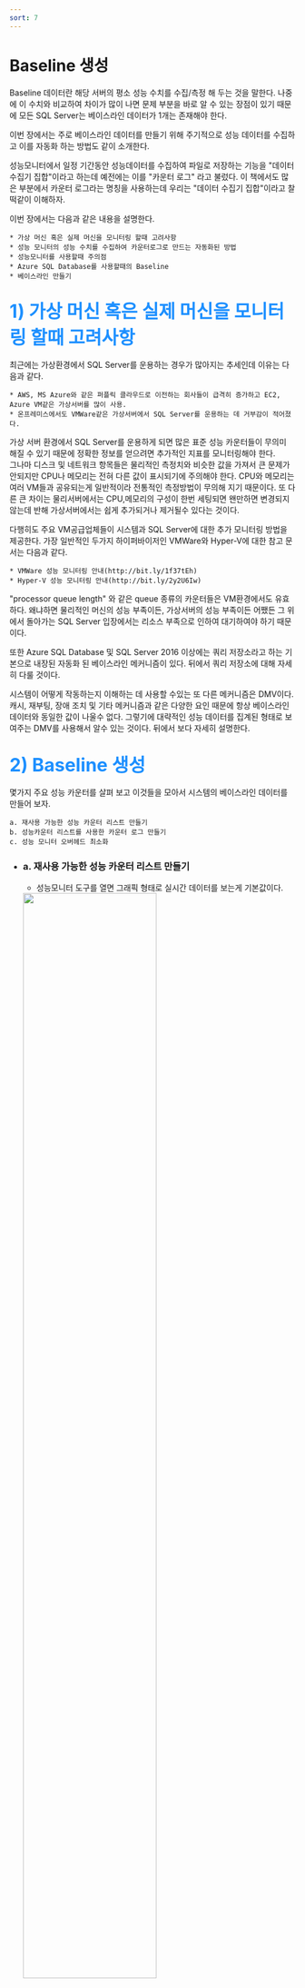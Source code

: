 ```yaml
---
sort: 7
---
```


# Baseline 생성
Baseline 데이터란 해당 서버의 평소 성능 수치를 수집/측정 해 두는 것을 말한다. 나중에 이 수치와 비교하여 차이가 많이 나면 문제 부분을 바로 알 수 있는 장점이 있기 때문에 모든 SQL Server는 베이스라인 데이터가 1개는 존재해야 한다.
 
이번 장에서는 주로 베이스라인 데이터를 만들기 위해 주기적으로 성능 데이터를 수집하고 이를 자동화 하는 방법도 같이 소개한다.  

성능모니터에서 일정 기간동안 성능데이터를 수집하여 파일로 저장하는 기능을 "데이터 수집기 집합"이라고 하는데 예전에는 이를 "카운터 로그" 라고 불렀다. 이 책에서도 많은 부분에서 카운터 로그라는 명칭을 사용하는데 우리는 "데이터 수집기 집합"이라고 찰떡같이 이해하자.  

이번 장에서는 다음과 같은 내용을 설명한다.

    * 가상 머신 혹은 실제 머신을 모니터링 할때 고려사항
    * 성능 모니터의 성능 수치를 수집하여 카운터로그로 만드는 자동화된 방법
    * 성능모니터를 사용할때 주의점
    * Azure SQL Database를 사용할때의 Baseline
    * 베이스라인 만들기

## <font color='dodgerblue' size="6">1) 가상 머신 혹은 실제 머신을 모니터링 할때 고려사항</font>
최근에는 가상환경에서 SQL Server를 운용하는 경우가 많아지는 추세인데 이유는 다음과 같다.

    * AWS, MS Azure와 같은 퍼플릭 클라우드로 이전하는 회사들이 급격히 증가하고 EC2, Azure VM같은 가상서버를 많이 사용.
    * 온프레미스에서도 VMWare같은 가상서버에서 SQL Server를 운용하는 데 거부감이 적어졌다.

가상 서버 환경에서 SQL Server를 운용하게 되면 많은 표준 성능 카운터들이 무의미 해질 수 있기 때문에 정확한 정보를 얻으려면 추가적인 지표를 모니터링해야 한다.  
그나마 디스크 및 네트워크 항목들은 물리적인 측정치와 비슷한 값을 가져서 큰 문제가 안되지만 CPU나 메모리는 전혀 다른 값이 표시되기에 주의해야 한다. CPU와 메모리는 여러 VM들과 공유되는게 일반적이라 전통적인 측정방법이 무의해 지기 때문이다. 또 다른 큰 차이는 물리서버에서는 CPU,메모리의 구성이 한번 세팅되면 왠만하면 변경되지 않는데 반해 가상서버에서는 쉽게 추가되거나 제거될수 있다는 것이다.

다행히도 주요 VM공급업체들이 시스템과 SQL Server에 대한 추가 모니터링 방법을 제공한다. 가장 일반적인 두가지 하이퍼바이저인 VMWare와 Hyper-V에 대한 참고 문서는 다음과 같다.

    * VMWare 성능 모니터링 안내(http://bit.ly/1f37tEh)
    * Hyper-V 성능 모니터링 안내(http://bit.ly/2y2U6Iw)

"processor queue length" 와 같은 queue 종류의 카운터들은 VM환경에서도 유효하다. 왜냐하면 물리적인 머신의 성능 부족이든, 가상서버의 성능 부족이든 어쨌든 그 위에서 돌아가는 SQL Server 입장에서는 리소스 부족으로 인하여 대기하여야 하기 때문이다.

또한 Azure SQL Database 및 SQL Server 2016 이상에는 쿼리 저장소라고 하는 기본으로 내장된 자동화 된 베이스라인 메커니즘이 있다. 뒤에서 쿼리 저장소에 대해 자세히 다룰 것이다.

시스템이 어떻게 작동하는지 이해하는 데 사용할 수있는 또 다른 메커니즘은 DMV이다. 캐시, 재부팅, 장애 조치 및 기타 메커니즘과 같은 다양한 요인 때문에 항상 베이스라인 데이터와 동일한 값이 나울수 없다. 그렇기에 대략적인 성능 데이터를 집계된 형태로 보여주는 DMV를 사용해서 알수 있는 것이다. 뒤에서 보다 자세히 설명한다.

## <font color="dodgerblue" size="6">2) Baseline 생성</font>
몇가지 주요 성능 카운터를 살펴 보고 이것들을 모아서 시스템의 베이스라인 데이터를 만들어 보자.

    a. 재사용 가능한 성능 카운터 리스트 만들기
    b. 성능카운터 리스트를 사용한 카운터 로그 만들기
    c. 성능 모니터 오버헤드 최소화

- ### a. 재사용 가능한 성능 카운터 리스트 만들기

    - 성능모니터 도구를 열면 그래픽 형태로 실시간 데이터를 보는게 기본값이다.
    <img src = "image/07/PerfMon01.PNG" width="70%">  

    - 툴바에서 + 버튼을 누르거나 단축키 ctrl + N을 눌러 카운터를 추가할 수 있는 창 오픈.
     "다음 컴퓨터에서 카운터 선택" 부분은 기본적으로 "로컬 컴퓨터"로 선택되어 있다.  
    <img src = "image/07/PerfMon01_01.png" width="70%">

    - 샘플로 SQLServer:Latches:Total Latch Wait Time(ms) 수집해보자

        ```
        -> 카운터에서 SQLServer:Latches 카운터를 선택
        -> 아래 화살표를 누르면 하위 카운터들이 나열되는데 "Total Latch Wait Time(ms)"를 선택.        
        -> "확인" 버튼을 눌러 최종 완료.    
        ```
        <img src = "image/07/PerfMon01_02.png" width="70%">
    
    - 베이스라인을 만들기 위해 카운터 로그를 수집할때는 보통 아래 카운터를 수집하는게 일반적.

        ```
        Object(Instance)                    Counter
        ----------------------------------  ----------------------------------------------------
        Memory                              Available MBytes
                                            Pages/sec
        PhysicalDisk(Data-disk, Log-disk)   % Disk Time
                                            Current Disk Queue Length
                                            Disk Transfers/sec
                                            Disk Bytes/sec     
        Processor(_Total)                   % Processor Time
                                            % Privileged Time
        System                              Processor Queue Length
                                            Context Switches/sec
        Network Interface(Network card)     Bytes Total/sec
        Network Segment                     % Net Utilization
        SQLServer:Access Methods            FreeSpace Scans/sec
                                            Full Scans/sec
        SQLServer:Buffer Manager            Buffer cache hit ratio
        SQLServer:Latches                   Total Latch Wait Time (ms)
        SQLServer:Locks(_Total)             Lock Timeouts/sec
                                            Lock Wait Time (ms)
                                            Number of Deadlocks/sec
        SQLServer:Memory Manager            Memory Grants Pending
                                            Target Server Memory (KB)
                                            Total Server Memory (KB)
        SQLServer:SQL Statistics            Batch Requests/sec
                                            SQL Re-Compilations/sec
        SQLServer:General Statistics        User Connections
        ```

    - 모든 성능 카운터를 추가했으면 확인을 클릭하여 카운터 추가 대화 상자를 닫습니다.  
    <img src = "image/07/PerfMon01_03.png" width="80%">  
    그래픽 차트형태로 실시간 데이터가 보여지고 있다.

    - **카운터 항목 저장**  
      그래픽 UI화면에서 매번 성능 카운터를 추가하는 것은 매우 피곤한 작업이다. 우리는 최초에만 추가하고 나중에는 그 리스트를 어디엔가 저장하고 불러와서 바로 사용하길 원한다.
      
        - **첫번째 : .htm 확장자 세팅정보**
            - htm파일로 세팅 저장
            ```
            성능 모니터의 오른쪽 프레임을 마우스 오른쪽 단추로 클릭하고 "설정을 다른 이름으로 저장" 메뉴 항목을 선택.
            그러면 .htm로 리스트를 저장하게 된다.
            저장된 htm파일은 뒤에서 설명하는 카운터로그 만들기에도 사용가능 
            ```
            <img src = "image/07/PerfMon01_04.png" width="80%">  
            ```tip
            htm 파일이기 때문에 Internet Explorer 브라우저에서 열면 ActiveX를 통해 성능 모니터 화면을 캡처한 것처럼 다시 볼수 있다.
            다른 브라우저 안됨.          
            ![이미지 이름](image/07/PerfMon01_05.png){: width="80%"}  
            Internet Explorer에서 열린 것에 주의하자.
            ```
            - htm 세팅 불러오기
            ```
            1. htm파일을 텍스트에디터로 열고 전체내용 복사.
            2. 성능모니터의 오른쪽 화면에서 "카운터 목록 붙여넣기" 버튼 클릭
            ```
            <img src = "image/07/PerfMon01_06.png" width="80%">  
            모든 카운터가 다시 보인다
      
        - **두번째 : .PerfmonCfg 확장자 세팅정보**  
        독립실행형 모드로 성능모니터를 실행서 .PerfmonCfg 파일로 세팅 저장하면 된다.  
        Erin Stellato가 "성능 모니터에 대한 기본 카운터 사용자 지정"(http://bit.ly/1brQKeZ) 기사에서 설명하는 방법. 

            독립 실행모드로 성능 모니터 실행.  
            ```
            perfmon /sys 로 치면 성능 모니터가 단촐하게 열린다. 
            카운터를 추가한 후 이 화면을 닫고 다시 실행해도 추가된 카운터들이 그대로 보인다. 즉 어딘가에 설정이 자동 저장되는 것이다.
            .PerfmonCfg 파일로..  우리는 파일 / 다른 이름으로 세팅 저장 메뉴를 통해 여러개의 설정 파일을 저장해 놓을 수 있다.
            그리고 저장된 설정 파일을 더블클릭해서 열면 마지막 실행되었던 성능 모니터가 그대로 열린다.  
            꼼수로 .blg 파일 클릭했을때도 독립실행모드로 열리니 더미 .blg 하나 만들어 놓으면 명령어 칠필요 없음.
            ```
            <img src = "image/07/PerfMon01_07.png" width="80%">  
        
        - **PAL 사용**  
        또한 Microsoft에서 제공하는 도구 인 PAL (Performance Analysis of Logs) (https://bit.ly/2KeJJmy)을 사용하면 이러한 데이터 중 일부를 보다 쉽게 분석 할 있다. 성능모니터의 카운터 로그 데이터를 이용해 분석을 쉽게 해주는 툴이다. 


- ### b. 성능카운터 리스트를 사용한 카운터 로그 만들기
    나중에 분석하기 위해 UI없이 일정 기간동안의 성능 데이터를 수집/저장하는 카운터 로그 기능이 필수이다. 또한 그래픽 UI에서 발생하는 오버헤드를 줄일수 있어서 더욱 편리하고 자동화하기에도 좋은 방법이다.

    - <b>b.1 카운터 로그 처음으로 만들기</b>  
        일일이 필요 카운터를 추가하여 성능 카운터 로그 만들어 보자

        * 성능모니터 > 데이터 수집기 집합 > 사용자 정의 > 오른쪽 마우스 클릭 > 새로 만들기 > 데이터 수집기 집합  
          이름을 지정하고 "수동으로 만들기(고급)" 을 선택하고 다음을 누른다.  
          <img src = "image/07/CounterLog01_.png" width="60%">

        * 어떤 형식의 데이터를 선택하는 화면이 뜨는데 "성능 카운터" 선택하고 다음을 누른다.  
        <img src = "image/07/CounterLog02_.png" width="60%">

        * 원하는 성능 카운터들을 추가하고 데이터를 수집할 샘플 간격을 초단위로 입력하고 다음을 누른다.  
        <img src = "image/07/CounterLog03_.png" width="60%">    

        * 데이터를 저장할 폴더를 지정하고 다음을 누른다.  
        <img src = "image/07/CounterLog04_.png" width="60%">    

        * 실행할 계정을 선택하거나(보통은 기본값) 기타 동작을 선택하고 마침을 누른다.  
        <img src = "image/07/CounterLog05_.png" width="60%">        

        * 만들어진 데이터 수집기 집합인 SQLServerBaseline 을 오른쪽 클릭하고 속성 > 일정을 선택한다.  
        다음과 같이 시작일정을 추가할수 있다.  
        <img src = "image/07/CounterLogSchedule01.PNG" width="60%">

        * 중지조건도 지정해 얼마만큼만 실행될지 정할수 있다.  
        <img src = "image/07/CounterLogSchedule02.PNG" width="60%">     

        * 결과가 이진파일이면서 파일명이 DataCollector01.blg 로 나오는데 다음과 같이 조정할 수 있다.  
        만들어진 데이터 수집기 집합인 SQLServerBaseline을 선택하고 오른쪽 DataCollector01을 오른쪽 클릭 > 속성에서 로그형식을 "쉼표로 구분" 선택하면 csv의 텍스트 포맷으로 저장된다.  
        <img src = "image/07/CounterLog06_.png" width="60%"> 

        * 저장되는 파일명을 DataCollector01에서 다른 것으로 바꿀수 있다.  
        <img src = "image/07/CounterLog07_.png" width="60%">     

    - <b>b.2 템플릿(.htm)을 사용하여 카운터 로그 만들기</b>  
        이전에 저장해 놓은 .htm 파일을 이용해 좀더 쉽게 카운터 로그 만들기

        * 성능모니터 > 데이터 수집기 집합 > 사용자 정의 > 오른쪽 마우스 클릭 > 새로 만들기 > 데이터 수집기 집합  
          이름 지정 후 "템플릿으로부터 만들기(권장)" 선택하고 다음.  
          <img src = "image/07/CounterLogFromHtm01_.PNG" width="60%">

        * 템플릿 지정할수 있는 화면에서 "찾아보기"를 눌러 위에서 저장해 놓은 htm 파일을 지정.           
        <img src = "image/07/CounterLogFromHtm02_.PNG" width="60%">
        ```tip
        기본적으로 xml만 선택할 수 있지만 "모든파일"로 바꿔서 htm 파일을 찾기
        ```
        <img src = "image/07/CounterLogFromHtm02_01_.PNG" width="60%">  
        위와 같은 화면으로 바뀜. "마침"을 눌러 설정완료

        * 성능모니터의 다음과 같은 카운터 로그가 만들어진다.  
        <img src = "image/07/CounterLogFromHtm03_.PNG" width="70%">  
        오른쪽영역의 DataCollector01을 오른쪽 마우스 속성을 보면 카운터항목들만 추가되어 있고 다른 설정들은 아무것도 안되어 있다.  
        이것이 .htm 설정 파일을 이용의 단점이다. xml설정파일을 모든 설정들이 저장되어 있기 때문에 훨씬 편리.  
        <img src = "image/07/CounterLogFromHtm03_01_.PNG" width="70%">  
        
    - <b>b.3 템플릿(.xml)을 사용하여 카운터 로그 만들기</b> 
        * 위 b.1에서 만들어 놓은 CounterLog 카운터로그를 오른 클릭-> 템플릿 저장 선택  
        <img src = "image/07/CounterLogFromXml00_saveTpl.png" width="70%">  
        xml파일로 설정을 저장할수 있다.
        
        * 설정을 저장했으면 테스트를 위해 SQLServerBaseline 카운터로그 자체를 삭제  
        <img src = "image/07/CounterLogFromXml00_01_delete.png" width="70%">  

        * 신규 카운터 로그를 만들기  
        성능모니터 > 데이터 수집기 집합 > 사용자 정의 > 오른쪽 마우스 클릭 > 새로 만들기 > 데이터 수집기 집합  
        "템플릿으로부터 만들기(권장)" 선택하고 다음 클릭
        <img src = "image/07/CounterLogFromXml01_new.png" width="70%"> 

        * 어떤 템플릿을 선택할 수 있는 화면이 나오는 "찾아보기" 눌러 저장해 놓은 xml 파일 선택
        <img src = "image/07/CounterLogFromHtm02_.PNG" width="70%">          
        아래와 같이 xml의 설정파일을 불러왔다. 마침 클릭  
        <img src = "image/07/CounterLogFromXml02_browseTpl.png" width="70%">  

        * 성능 모니터에서 만들어진 카운터로그를 살펴보자
        htm설정파일로는 카운터항목들만 가져왔는데 xml설정파일은 일정, 중지조건 등 모든 설정을 다 가져올 수 있다.  
        <img src = "image/07/CounterLogFromXml03_01_sche.png" width="70%">
        <img src = "image/07/CounterLogFromXml03_02_stopCondi.png" width="70%">
        <img src = "image/07/CounterLogFromXml03_03_comma.png" width="70%">
        <img src = "image/07/CounterLogFromXml03_04_newName.png" width="70%">

    ```note
    이진 파일인 .blg은 파일을 더블클릭만 해도 독립 실행형 성능 모니터 화면이 열려 바로 그래픽 UI로 분석할 수 있다.  
    하지만 크기가 csv보다 몇배나 크기 때문에 실서버에서 측정하고 테스트서버로 옮기는 등의 일반적인 경우때문에 권장하지 않는다.  
    대부분 csv로 저장하는 편.
    나중에 blg를 csv로 변환할 수도 있다.
    ```

    추가적인 성능 모니터 사용 지침을 사용해 좀더 자세한 내용을 살펴 볼수 있다.
    [Windows Server 2022의 성능 튜닝 지침](https://docs.microsoft.com/ko-kr/windows-server/administration/performance-tuning/)

- ### c. 성능 모니터 오버헤드 최소화
    성능 모니터는 오버헤드를 최소화하도록 만들어졌지만 그래도 시스템 영향을 적게 받게 하기 위해서는 다음 사항을 고려해야 한다.

        - 카운터 수를 제한. 정말로 1차적으로 필요한 것만 지정
        - 성능 모니터 그래프 기능보다는 카운터 로그 사용하여 데이터 수집
        - 그래프 기능 사용할 경우에는 원격으로 성능 모니터 접근
        - 물리적으로 별도의 디스크에 카운터 로그 저장
        - 샘플링 간격 늘리기

    - 카운터 수 제한  
    짧은 간격으로 많은 수의 카운터들을 수집하는 것은 시스템에 약간의 오버헤드가 추가될 수 있다. 이 오버헤드의 대부분은 추가한 성능 카운터 갯수에 의해 발생하므로 당신이 선택한 카운터들에 대해 자세히 알 필요가 있다. 
    선택한 성능 개체에 대한 카운터 수는 개체 자체의 특성 만 제공하므로 오버 헤드를 많이 추가하지 않는다. 따라서 모니터링하려는 개체와 그 이유를 아는 것이 중요합니다.

    - 카운터 로그 형태로 성능 데이터를 수집하고 원본 서버에 저장  
    성능 모니터의 그래프를 사용하여 실시간 성능 데이터를 그래프 형태로 보면 해당 시스템에 상당한 오버 헤드가 발생한다. 그렇기에 원본 서버에서는 카운터 로그형태로 수집 된 성능파일을 만들며 이때 모니터링되는 디스크가 아닌 별도의 로컬 디스크에 저장하는것이 좋다. 그 후 이를 원격 컴퓨터에서 열어서 그 후 그래프로 보는 방식으로 사용해야 한다.


    - 샘플링 간격 늘리기  
    기본 모니터링 중 리소스 사용 패턴에 주로 관심이 있기 때문에 성능 데이터 샘플링 간격을 60 초 이상으로 쉽게 늘려 로그 파일 크기를 줄이고 디스크 I / O에 대한 수요를 줄일 수 있습니다. 짧은 샘플링 간격을 사용하여 타이밍 문제를 감지하고 진단 할 수 있습니다. 보는 동안에도
    성능 모니터는 대화식으로 그래프를 작성하고 샘플 당 기본값 인 1 초에서 샘플링 간격을 늘립니다. 샘플링 크기를 위 또는 아래로 변경하면 데이터의 세분성과 수량에 영향을 미칠 수 있습니다. 당신은 무게를 신중하게 선택하십시오.

## <font color="dodgerblue" size="6">3) Baseline 데이터를 바탕으로 시스템 활동 분석</font>
데이터베이스 애플리케이션의 기본 동작은 다음과 같은 다양한 요인으로 인해 시간이 지남에 따라 시시각각 변화한다.

    * 데이터 볼륨과 배포 변화
    * 사용자 기반 증가
    * 어플리케이션 사용 패턴의 변화
    * 응용 프로그램 동작의 추가 또는 변경
    * 새 서비스 팩 또는 소프트웨어 업그레이드 설치
    * 하드웨어 변경

이러한 변경으로 베이스라인 데이터가 오래되면 될 수록 현재와 차이가 많이 발생하게 된다. 따라서 정기적으로 새로운 베이스라인을 만들어 두는 것이 중요하며 필요한 경우에는 나중에 참조 할 수 있도록 이전 기준 로그를 아카이브해 두는 것도 좋다.

예) 베이스라인을 월별로 비교해 보면 시스템의 패턴과 장기적인 추세 예측하는데 도움이 된다.

다음 단계에 따라 성능 모니터 도구를 사용하여 이전에 만들어놓았던 베이스라인 또는 카운터 로그 데이터를 분석 할 수 있다.

- a. 카운터 로그를 엽니다.  
    성능 모니터의 도구 모음 > 로그 데이터보기 > 로그 파일의 이름을 선택. 또는 단축키 (ctrl + L)  

    <img src = "image/07/PerfMon01.PNG" width="70%">     
    <img src = "image/07/PerfMon02.PNG" width="50%">     


- b. 원하는 카운터만 추가  
    데이터 탭을 눌러 화면에 보여주고 싶은 성능 카운터를 추가.  
    주의할 것은 카운터 로그를 생성하는 동안 수집한 성능 개체, 카운터 및 인스턴스만 추가할 수 있다는 것.

    <img src = "image/07/PerfMon03.PNG" width="50%">  
    필요한 카운터들만 추가한다.  

    <img src = "image/07/PerfMon04.PNG" width="50%">         
    <img src = "image/07/PerfMon05.PNG" width="50%">  
    보고 싶은 카운터들만 추가된 화면  

    <img src = "image/07/PerfMon06.PNG" width="50%">   

- c. 아래 그림과 같이 시간 범위를 적절히 조정하면 원하는 시간대 데이터만 볼수도 있다.
    <img src = "image/07/PerfMon07.PNG" width="50%">     

성능 검토 중에 성능 카운터의 현재 값을 최신 베이스라인과 비교하여 데이터베이스의 시스템 수준 동작을 분석 할 수 있다. 성능 데이터를 비교할 때 다음 사항을 고려.

    * 두 경우 모두 동일한 성능 카운터 집합을 사용.
    * 개별 카운터에 적용 할 수있는 카운터의 최소, 최대 및 평균 값을 비교.
    * 일부 카운터에는 권장 수치가 없다.
      그 값은 응용 프로그램에 따라 다르기 때문에 해당 기준 카운터와의 상대적 비교는 필수. 
      예) SQL Server에 대한 User Connections 카운터의 현재 값은 응용 프로그램의 좋고 나쁨을 나타내지 않는다.
      그러나 해당 기준 값과 비교하면 사용자 연결 수가 크게 증가하여 워크로드가 증가 함을 알 수 있다.
    * 현재 카운터 로그와 베이스라인 카운터 로그에서 카운터 값 범위를 비교. 카운터의 개별 값의 변동은 값 범위에 의해 정규화된다.
    * 같은 날의 로그를 비교 권장.
      대부분의 애플리케이션에서 사용 패턴은 하루 중 다른 부분에 따라 다르다 특정 시간 동안 카운터의 최소, 최대 및 평균 값을 얻으려면
      이전에 표시된대로 카운터 로그의 시간 범위를 조정한다.

시스템 수준 병목 현상이 확인되면 응용 프로그램의 내부 동작을 분석하여 병목 현상의 원인을 확인해야 한다. 병목 현상의 원인을 식별하고 최적화하면 시스템 리소스를 효율적으로 사용하는 데 도움이 됩니다.

## <font color="dodgerblue" size="6">4) Azure SQL Database의 베이스라인</font>
물리 머신이든 가상 머신이든 모든 SQL Server 인스턴스에서 베이스라인이 필요하다. 또한 Azure SQL Database에서도  성능 베이스라인 데이터를 만들어야 한다.
하지만 PaaS(서비스로서의 데이터베이스) 제품이기 때문에 OS가 설치된 가상 머신 또는 물리적 서버가 존재하지 않는다. 당연하게도 성능 모니터같은 기존 툴을 사용할 수 없기 않기 때문에 다른 방법을 사용해야 한다.

하지만 실제 물리적인 CPU 또는 디스크의 사용량을 측정하지 못하는 대신 Microsoft에서 정의한 DTU(데이터베이스 트랜잭션 단위)라는 성능 측정 단위를 사용해야 한다. Azure Portal같은 도구를 통해 시간이 지남에 따라 데이터베이스의 DTU 동작 활동을 관찰 할 수 있다.

DTU는 I/O, CPU 및 메모리등의 자원을 묶어서 특정 성능치로 구현하는 서비스 레벨이며 Azure에서만 존재하는 개념이다. 예를 들면 50 DTU면 250GB스토리지와 1200개의 동시세션까지 가능한 것이다. 그 이상의 스펙을 원한다면 DTU도 상위것을 선택해야 한다.  

<font size="5"><b>DTU 모니터링 방법</b></font>  
Azure SQL Database에서는 "성능 모니터" 같은 기존 툴을 사용 하지 못하기 때문에 이를 대신해 사용할 수 있는 몇 가지 방법이 몇 가지 있다.

    - sys.resource_stats를 쿼리하는 방법.
      14 일 실행 기록을 유지하고 5 분 간격으로 데이터를 집계하여 저장된다.

    - Azure Portal을 사용
      DTU 사용을 모니터링하기 위한 메커니즘을 제공하지만 베이스라인을 설정하는 메커니즘은 제공하지 않는다.
      그럴때는 Azure SQL Database 관련 DMV인 sys.dm_db_resource_stats를 사용해야 한다.
      이 DMV는 지정된 Azure SQL Database의 DTU 사용량에 대한 정보를 유지한다. 15 분 단위로 1 시간 분량의 정보를 포함한다.
      SQL Server 인스턴스에서와 같이 베이스라인을 설정하려면 시간이 지남에 따라 변화하는 이 데이터를 캡처해야 한다. 
      sys.dm_db_resource_stats에 표시된 정보를 테이블로 수집한 후 Azure SQL Database의 성능 메트릭에 대한 베이스라인을 설정할 수 있다.

Azure SQL Database에는 기본적으로 쿼리 저장소가 활성화되어 있으므로 이를 사용하여 시스템에서 일어나는 일을 이해할 수 있다.

## <font color="dodgerblue" size="6">5) 요약</font>
이 장에서는 성능 모니터 도구를 사용하여 SQL Server의 전반적인 동작과 성능이 느린 데이터베이스 응용 프로그램이 시스템 리소스에 미치는 영향을 분석하는 방법을 배웠고 또한 서버 및 데이터베이스 모니터링의 일부로 베이스라인 설정에 대해서도 배웠다. 이러한 도구를 사용하면 베이스라인을 벗어나는 평소와 다른 이상 동작이 발생할 때를 보다 빠르게 알아챌 수 있게 된다. 또한 데이터가 부실하지 않도록 정기적으로 베이스라인을 갱신하는 것이 좋다.

다음 장에서는 성능 튜닝을 위해 데이터베이스 애플리케이션의 워크로드를 분석하는 방법을 배워 본다.